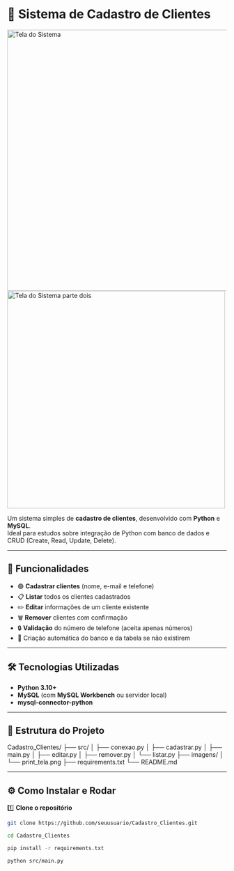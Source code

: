 # 🧾 Sistema de Cadastro de Clientes

<img src="../img/principal.PNG" alt="Tela do Sistema" width="600">
<img src="../img/parteDois.PNG" alt="Tela do Sistema parte dois" width="500">

Um sistema simples de **cadastro de clientes**, desenvolvido com **Python** e **MySQL**.  
Ideal para estudos sobre integração de Python com banco de dados e CRUD (Create, Read, Update, Delete).

---

## 🚀 Funcionalidades

- 🟢 **Cadastrar clientes** (nome, e-mail e telefone)
- 📋 **Listar** todos os clientes cadastrados
- ✏️ **Editar** informações de um cliente existente
- 🗑️ **Remover** clientes com confirmação
- 🔒 **Validação** do número de telefone (aceita apenas números)
- 💾 Criação automática do banco e da tabela se não existirem

---

## 🛠️ Tecnologias Utilizadas

- **Python 3.10+**
- **MySQL** (com **MySQL Workbench** ou servidor local)
- **mysql-connector-python**

---

## 📂 Estrutura do Projeto
Cadastro_Clientes/
├── src/
│ ├── conexao.py
│ ├── cadastrar.py
│ ├── main.py
│ ├── editar.py
│ ├── remover.py
│ └── listar.py
├── imagens/
│ └── print_tela.png
├── requirements.txt
└── README.md

---

## ⚙️ Como Instalar e Rodar

1️⃣ **Clone o repositório**
```bash
git clone https://github.com/seuusuario/Cadastro_Clientes.git

cd Cadastro_Clientes

pip install -r requirements.txt

python src/main.py


